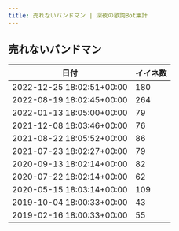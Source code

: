 ```yaml
---
title: 売れないバンドマン | 深夜の歌詞Bot集計
---
```

## 売れないバンドマン

|日付|イイネ数|
|-|-|
|2022-12-25 18:02:51+00:00|180|
|2022-08-19 18:02:45+00:00|264|
|2022-01-13 18:05:00+00:00|79|
|2021-12-08 18:03:46+00:00|76|
|2021-08-22 18:05:52+00:00|86|
|2021-07-23 18:02:27+00:00|79|
|2020-09-13 18:02:14+00:00|82|
|2020-07-22 18:02:14+00:00|62|
|2020-05-15 18:03:14+00:00|109|
|2019-10-04 18:00:33+00:00|43|
|2019-02-16 18:00:33+00:00|55|
